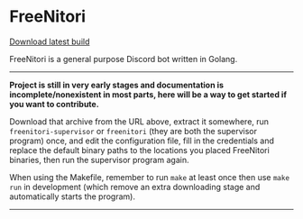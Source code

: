 # FreeNitori
[Download latest build](https://git.randomchars.net/RandomChars/FreeNitori/-/jobs/artifacts/master/raw/build/freenitori.tar.gz?job=build)

FreeNitori is a general purpose Discord bot written in Golang.

---
**Project is still in very early stages and documentation is incomplete/nonexistent in most parts, here will be a way to get started if you want to contribute.**

Download that archive from the URL above, extract it somewhere, run `freenitori-supervisor` or `freenitori` (they are both the supervisor program) once, and edit the configuration file, fill in the credentials and replace the default binary paths to the locations you placed FreeNitori binaries, then run the supervisor program again.

When using the Makefile, remember to run `make` at least once then use `make run` in development (which remove an extra downloading stage and automatically starts the program).

---